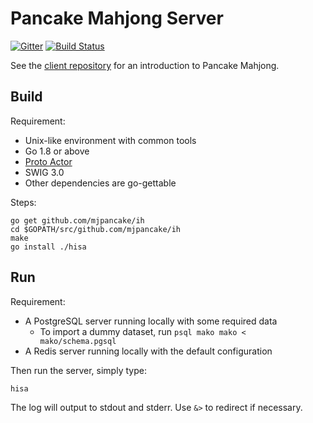 # Pancake Mahjong Server

[![Gitter](https://badges.gitter.im/Join%20Chat.svg)](https://gitter.im/mjpancake)
[![Build Status](https://travis-ci.org/mjpancake/ih.svg?branch=develop)](https://travis-ci.org/mjpancake/ih)

See the [client repository](https://github.com/mjpancake/mjpancake)
for an introduction to Pancake Mahjong.

## Build

Requirement:

- Unix-like environment with common tools
- Go 1.8 or above
- [Proto Actor](https://github.com/AsynkronIT/protoactor-go)
- SWIG 3.0
- Other dependencies are go-gettable

Steps:

```
go get github.com/mjpancake/ih
cd $GOPATH/src/github.com/mjpancake/ih
make
go install ./hisa
```

## Run

Requirement:

- A PostgreSQL server running locally with some required data
  - To import a dummy dataset, run `psql mako mako < mako/schema.pgsql`
- A Redis server running locally with the default configuration

Then run the server, simply type:

```
hisa
```

The log will output to stdout and stderr. 
Use `&>` to redirect if necessary.

